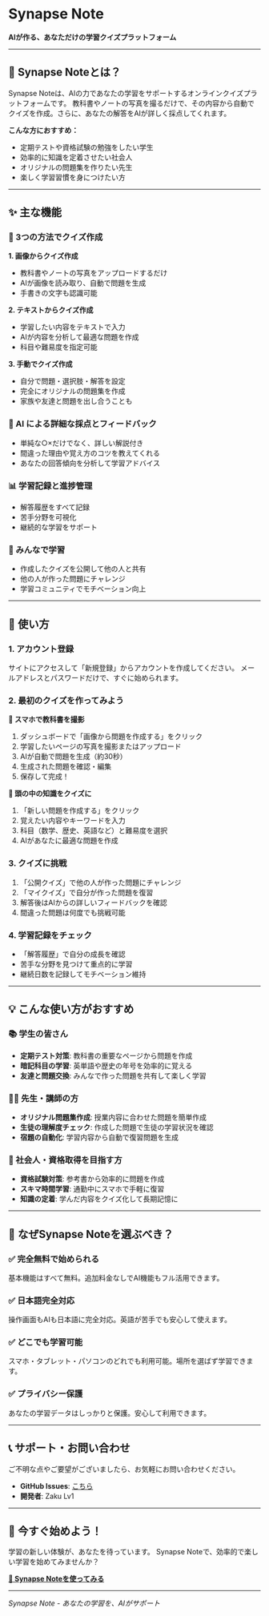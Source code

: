 # Synapse Note
**AIが作る、あなただけの学習クイズプラットフォーム**

---

## 🎯 Synapse Noteとは？

Synapse Noteは、AIの力であなたの学習をサポートするオンラインクイズプラットフォームです。
教科書やノートの写真を撮るだけで、その内容から自動でクイズを作成。さらに、あなたの解答をAIが詳しく採点してくれます。

**こんな方におすすめ：**
- 定期テストや資格試験の勉強をしたい学生
- 効率的に知識を定着させたい社会人
- オリジナルの問題集を作りたい先生
- 楽しく学習習慣を身につけたい方

---

## ✨ 主な機能

### 📝 3つの方法でクイズ作成

**1. 画像からクイズ作成**
- 教科書やノートの写真をアップロードするだけ
- AIが画像を読み取り、自動で問題を生成
- 手書きの文字も認識可能

**2. テキストからクイズ作成**
- 学習したい内容をテキストで入力
- AIが内容を分析して最適な問題を作成
- 科目や難易度を指定可能

**3. 手動でクイズ作成**
- 自分で問題・選択肢・解答を設定
- 完全にオリジナルの問題集を作成
- 家族や友達と問題を出し合うことも

### 🤖 AI による詳細な採点とフィードバック

- 単純な○×だけでなく、詳しい解説付き
- 間違った理由や覚え方のコツを教えてくれる
- あなたの回答傾向を分析して学習アドバイス

### 📊 学習記録と進捗管理

- 解答履歴をすべて記録
- 苦手分野を可視化
- 継続的な学習をサポート

### 👥 みんなで学習

- 作成したクイズを公開して他の人と共有
- 他の人が作った問題にチャレンジ
- 学習コミュニティでモチベーション向上

---

## 🚀 使い方

### 1. アカウント登録
サイトにアクセスして「新規登録」からアカウントを作成してください。
メールアドレスとパスワードだけで、すぐに始められます。

### 2. 最初のクイズを作ってみよう

**📱 スマホで教科書を撮影**
1. ダッシュボードで「画像から問題を作成する」をクリック
2. 学習したいページの写真を撮影またはアップロード
3. AIが自動で問題を生成（約30秒）
4. 生成された問題を確認・編集
5. 保存して完成！

**💭 頭の中の知識をクイズに**
1. 「新しい問題を作成する」をクリック
2. 覚えたい内容やキーワードを入力
3. 科目（数学、歴史、英語など）と難易度を選択
4. AIがあなたに最適な問題を作成

### 3. クイズに挑戦

1. 「公開クイズ」で他の人が作った問題にチャレンジ
2. 「マイクイズ」で自分が作った問題を復習
3. 解答後はAIからの詳しいフィードバックを確認
4. 間違った問題は何度でも挑戦可能

### 4. 学習記録をチェック

- 「解答履歴」で自分の成長を確認
- 苦手な分野を見つけて重点的に学習
- 継続日数を記録してモチベーション維持

---

## 💡 こんな使い方がおすすめ

### 📚 学生の皆さん
- **定期テスト対策**: 教科書の重要なページから問題を作成
- **暗記科目の学習**: 英単語や歴史の年号を効率的に覚える
- **友達と問題交換**: みんなで作った問題を共有して楽しく学習

### 👨‍🏫 先生・講師の方
- **オリジナル問題集作成**: 授業内容に合わせた問題を簡単作成
- **生徒の理解度チェック**: 作成した問題で生徒の学習状況を確認
- **宿題の自動化**: 学習内容から自動で復習問題を生成

### 💼 社会人・資格取得を目指す方
- **資格試験対策**: 参考書から効率的に問題を作成
- **スキマ時間学習**: 通勤中にスマホで手軽に復習
- **知識の定着**: 学んだ内容をクイズ化して長期記憶に

---

## 🌟 なぜSynapse Noteを選ぶべき？

### ✅ 完全無料で始められる
基本機能はすべて無料。追加料金なしでAI機能もフル活用できます。

### ✅ 日本語完全対応
操作画面もAIも日本語に完全対応。英語が苦手でも安心して使えます。

### ✅ どこでも学習可能
スマホ・タブレット・パソコンのどれでも利用可能。場所を選ばず学習できます。

### ✅ プライバシー保護
あなたの学習データはしっかりと保護。安心して利用できます。

---

## 📞 サポート・お問い合わせ

ご不明な点やご要望がございましたら、お気軽にお問い合わせください。

- **GitHub Issues**: [こちら](https://github.com/zaku-lv1/Synapse-Note/issues)
- **開発者**: Zaku Lv1

---

## 🎉 今すぐ始めよう！

学習の新しい体験が、あなたを待っています。
Synapse Noteで、効率的で楽しい学習を始めてみませんか？

**[🚀 Synapse Noteを使ってみる](#)**

---

*Synapse Note - あなたの学習を、AIがサポート*
